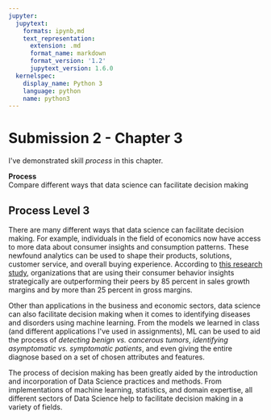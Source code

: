 ```yaml
---
jupyter:
  jupytext:
    formats: ipynb,md
    text_representation:
      extension: .md
      format_name: markdown
      format_version: '1.2'
      jupytext_version: 1.6.0
  kernelspec:
    display_name: Python 3
    language: python
    name: python3
---
```


#  Submission 2 - Chapter 3
I've demonstrated skill *process* in this chapter.


**Process**
<br>
Compare different ways that data science can facilitate decision making


## Process Level 3


There are many different ways that data science can facilitate decision making. For example, individuals in the field of economics now have access to more data about consumer insights and consumption patterns. These newfound analytics can be used to shape their products, solutions, customer service, and overall buying experience. According to [this research study](https://www.mckinsey.com/business-functions/mckinsey-analytics/our-insights/the-age-of-analytics-competing-in-a-data-driven-world), organizations that are using their consumer behavior insights strategically are outperforming their peers by 85 percent in sales growth margins and by more than 25 percent in gross margins.


Other than applications in the business and economic sectors, data science can also facilitate decision making when it comes to identifying diseases and disorders using machine learning. From the models we learned in class (and different applications I've used in assignments), ML can be used to aid the process of *detecting benign vs. cancerous tumors*, *identifying asymptomatic vs. symptomatic patients*, and even giving the entire diagnose based on a set of chosen attributes and features.


The process of decision making has been greatly aided by the introduction and incorporation of Data Science practices and methods. From implementations of machine learning, statistics, and domain expertise, all different sectors of Data Science help to facilitate decision making in a variety of fields.
